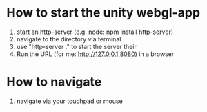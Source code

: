 # How to start the unity webgl-app
1. start an http-server (e.g. node: npm install http-server)
2. navigate to the directory via terminal
3. use "http-server ." to start the server their
4. Run the URL (for me: http://127.0.0.1:8080) in a browser 

# How to navigate
1. navigate via your touchpad or mouse

